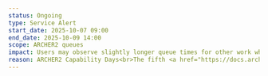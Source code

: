```yaml
---
status: Ongoing
type: Service Alert
start_date: 2025-10-07 09:00  
end_date: 2025-10-09 14:00
scope: ARCHER2 queues
impact: Users may observe slightly longer queue times for other work while some nodes are reserved for the Capability QoS.
reason: ARCHER2 Capability Days<br>The fifth <a href="https://docs.archer2.ac.uk/user-guide/scheduler/#capability-days">ARCHER2 Capability Days</a> session will run from 7-9 October 2025.
---
```



